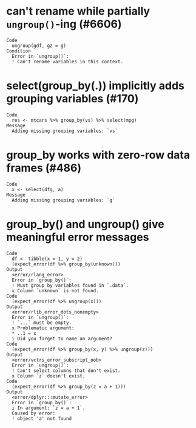 # can't rename while partially `ungroup()`-ing (#6606)

    Code
      ungroup(gdf, g2 = g)
    Condition
      Error in `ungroup()`:
      ! Can't rename variables in this context.

# select(group_by(.)) implicitly adds grouping variables (#170)

    Code
      res <- mtcars %>% group_by(vs) %>% select(mpg)
    Message
      Adding missing grouping variables: `vs`

# group_by works with zero-row data frames (#486)

    Code
      x <- select(dfg, a)
    Message
      Adding missing grouping variables: `g`

# group_by() and ungroup() give meaningful error messages

    Code
      df <- tibble(x = 1, y = 2)
      (expect_error(df %>% group_by(unknown)))
    Output
      <error/rlang_error>
      Error in `group_by()`:
      ! Must group by variables found in `.data`.
      x Column `unknown` is not found.
    Code
      (expect_error(df %>% ungroup(x)))
    Output
      <error/rlib_error_dots_nonempty>
      Error in `ungroup()`:
      ! `...` must be empty.
      x Problematic argument:
      * ..1 = x
      i Did you forget to name an argument?
    Code
      (expect_error(df %>% group_by(x, y) %>% ungroup(z)))
    Output
      <error/vctrs_error_subscript_oob>
      Error in `ungroup()`:
      ! Can't select columns that don't exist.
      x Column `z` doesn't exist.
    Code
      (expect_error(df %>% group_by(z = a + 1)))
    Output
      <error/dplyr:::mutate_error>
      Error in `group_by()`:
      i In argument: `z = a + 1`.
      Caused by error:
      ! object 'a' not found

